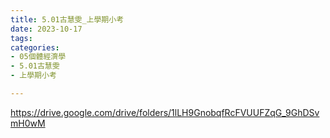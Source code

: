 ```yaml
---
title: 5.01古慧雯_上學期小考
date: 2023-10-17
tags: 
categories:
- 05個體經濟學
- 5.01古慧雯
- 上學期小考

---
```

https://drive.google.com/drive/folders/1lLH9GnobqfRcFVUUFZqG_9GhDSvmH0wM
